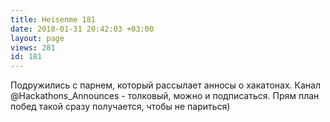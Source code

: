 ```yaml
---
title: Heisenme 181
date: 2018-01-31 20:42:03 +03:00
layout: page
views: 281
id: 181
---
```


Подружились с парнем, который рассылает анносы о хакатонах. Канал  @Hackathons_Announces - толковый, можно и подписаться. Прям план побед такой сразу получается, чтобы не париться)


